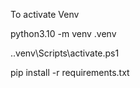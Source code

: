 To activate Venv

python3.10 -m venv .venv

.\.venv\Scripts\activate.ps1

pip install -r requirements.txt
